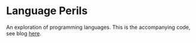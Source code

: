 Language Perils
===============

An exploration of programming languages.
This is the accompanying code, see blog [here](http://ncreep.github.com/language_perils).